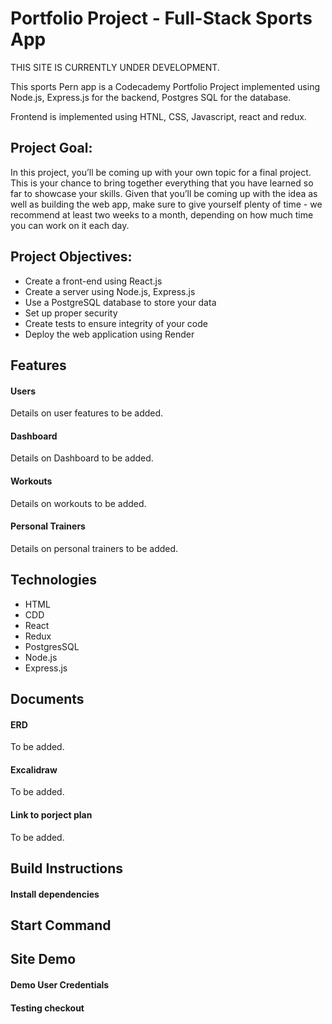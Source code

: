 # Portfolio Project - Full-Stack Sports App

THIS SITE IS CURRENTLY UNDER DEVELOPMENT.

This sports Pern app is a Codecademy Portfolio Project implemented using Node.js, Express.js for the backend, Postgres SQL for the database. 

Frontend is implemented using HTNL, CSS, Javascript, react and redux.

## Project Goal:

In this project, you’ll be coming up with your own topic for a final project. This is your chance to bring together everything that you have learned so far to showcase your skills. Given that you’ll be coming up with the idea as well as building the web app, make sure to give yourself plenty of time - we recommend at least two weeks to a month, depending on how much time you can work on it each day.

## Project Objectives:

- Create a front-end using React.js
- Create a server using Node.js, Express.js
- Use a PostgreSQL database to store your data
- Set up proper security
- Create tests to ensure integrity of your code
- Deploy the web application using Render

## Features

#### Users
Details on user features to be added.

#### Dashboard
Details on Dashboard to be added.

#### Workouts
Details on workouts to be added.

#### Personal Trainers
Details on personal trainers to be added.

## Technologies
- HTML
- CDD
- React
- Redux
- PostgresSQL
- Node.js
- Express.js


## Documents

#### ERD
To be added.

#### Excalidraw
To be added.

#### Link to porject plan
To be added.

## Build Instructions

#### Install dependencies

##  Start Command

## Site Demo

#### Demo User Credentials

#### Testing checkout


<!-- Currently, two official plugins are available:

- [@vitejs/plugin-react](https://github.com/vitejs/vite-plugin-react/blob/main/packages/plugin-react/README.md) uses [Babel](https://babeljs.io/) for Fast Refresh
- [@vitejs/plugin-react-swc](https://github.com/vitejs/vite-plugin-react-swc) uses [SWC](https://swc.rs/) for Fast Refresh -->
